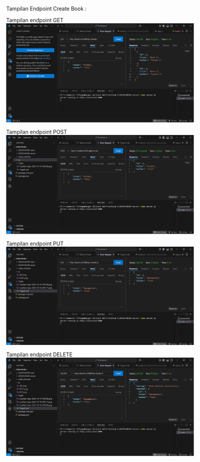 Tampilan Endpoint Create Book :

Tampilan endpoint GET ![alt text](<Cuplikan layar 2025-10-14 195338.png>)

Tampilan endpoint POST ![alt text](<Cuplikan layar 2025-10-14 200111.png>)

Tampilan endpoint PUT ![alt text](<Cuplikan layar 2025-10-14 200428.png>)

Tampilan endpoint DELETE ![alt text](DELETE.png)